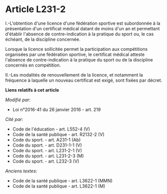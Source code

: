 # Article L231-2

I.-L'obtention d'une licence d'une fédération sportive est subordonnée à la présentation d'un certificat médical datant de
moins d'un an et permettant d'établir l'absence de contre-indication à la pratique du sport ou, le cas échéant, de la
discipline concernée. 

Lorsque la licence sollicitée permet la participation aux compétitions organisées par une fédération sportive, le certificat
médical atteste l'absence de contre-indication à la pratique du sport ou de la discipline concernés en compétition. 

II.-Les modalités de renouvellement de la licence, et notamment la fréquence à laquelle un nouveau certificat est exigé, sont
fixées par décret.

**Liens relatifs à cet article**

_Modifié par_:

  - Loi n°2016-41 du 26 janvier 2016 - art. 219

_Cité par_:

  - Code de l'éducation - art. L552-4 (V)
  - Code de la santé publique - art. R2132-2 (V)
  - Code du sport. - art. A231-1 (Ab)
  - Code du sport. - art. D231-1-1 (V)
  - Code du sport. - art. L231-2-1 (V)
  - Code du sport. - art. L231-2-3 (M)
  - Code du sport. - art. L232-3 (V)

_Anciens textes_:

  - Code de la santé publique - art. L3622-1 (MMN)
  - Code de la santé publique - art. L3622-1 (M)
